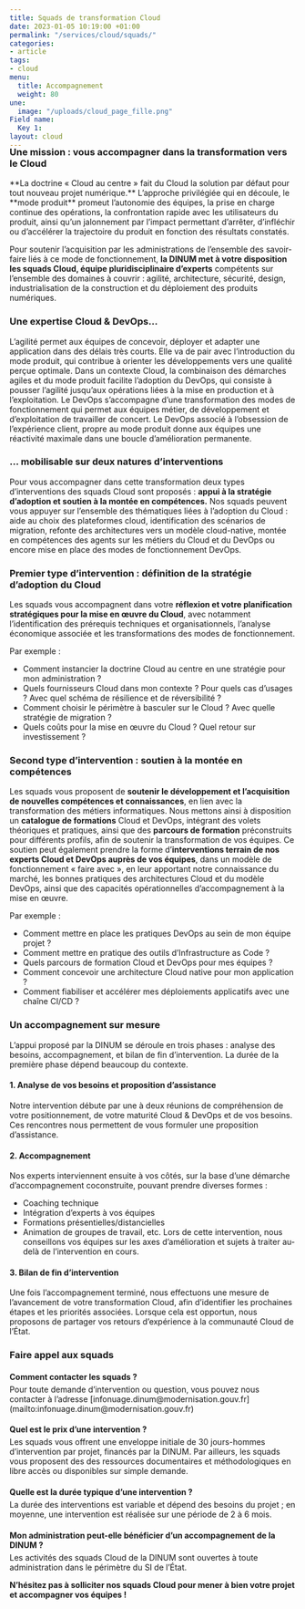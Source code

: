 ```yaml
---
title: Squads de transformation Cloud
date: 2023-01-05 10:19:00 +01:00
permalink: "/services/cloud/squads/"
categories:
- article
tags:
- cloud
menu:
  title: Accompagnement
  weight: 80
une:
  image: "/uploads/cloud_page_fille.png"
Field name:
  Key 1: 
layout: cloud
---
```


<h3 style="margin-top:-20px">Une mission : vous accompagner dans la transformation vers le Cloud</h3>
**La doctrine « Cloud au centre » fait du Cloud la solution par défaut pour tout nouveau projet numérique.** L’approche privilégiée qui en découle, le **mode produit** promeut l’autonomie des équipes, la prise en charge continue des opérations, la confrontation rapide avec les utilisateurs du produit, ainsi qu’un jalonnement par l’impact permettant d’arrêter, d’infléchir ou d’accélérer la trajectoire du produit en fonction des résultats constatés.

Pour soutenir l’acquisition par les administrations de l’ensemble des savoir-faire liés à ce mode de fonctionnement, **la DINUM met à votre disposition les squads Cloud, équipe pluridisciplinaire d’experts** compétents sur l’ensemble des domaines à couvrir : agilité, architecture, sécurité, design, industrialisation de la construction et du déploiement des produits numériques.

### Une expertise Cloud & DevOps…
L’agilité permet aux équipes de concevoir, déployer et adapter une application dans des délais très courts. Elle va de pair avec l’introduction du mode produit, qui contribue à orienter les développements vers une qualité perçue optimale.
Dans un contexte Cloud, la combinaison des démarches agiles et du mode produit facilite l’adoption du DevOps, qui consiste à pousser l’agilité jusqu’aux opérations liées à la mise en production et à l’exploitation. Le DevOps s’accompagne d’une transformation des modes de fonctionnement qui permet aux équipes métier, de développement et d’exploitation de travailler de concert. Le DevOps associé à l’obsession de l’expérience client, propre au mode produit donne aux équipes une réactivité maximale dans une boucle d’amélioration permanente.

### … mobilisable sur deux natures d’interventions
Pour vous accompagner dans cette transformation deux types d’interventions des squads Cloud sont proposés : **appui à la stratégie d’adoption et soutien à la montée en compétences.**
Nos squads peuvent vous appuyer sur l’ensemble des thématiques liées à l’adoption du Cloud : aide au choix des plateformes cloud, identification des scénarios de migration, refonte des architectures vers un modèle cloud-native, montée en compétences des agents sur les métiers du Cloud et du DevOps ou encore mise en place des modes de fonctionnement DevOps.

### Premier type d’intervention : définition de la stratégie d’adoption du Cloud
Les squads vous accompagnent dans votre **réflexion et votre planification stratégiques pour la mise en œuvre du Cloud**, avec notamment l’identification des prérequis techniques et organisationnels, l’analyse économique associée et les transformations des modes de fonctionnement.

Par exemple :	 
* Comment instancier la doctrine Cloud au centre en une stratégie pour mon administration ?
* Quels fournisseurs Cloud dans mon contexte ? Pour quels cas d’usages ? Avec quel schéma de résilience et de réversibilité ?
* Comment choisir le périmètre à basculer sur le Cloud ? Avec quelle stratégie de migration ?
* Quels coûts pour la mise en œuvre du Cloud ? Quel retour sur investissement ?

### Second type d’intervention : soutien à la montée en compétences
Les squads vous proposent de **soutenir le développement et l’acquisition de nouvelles compétences et connaissances**, en lien avec la transformation des métiers informatiques.
Nous mettons ainsi à disposition un **catalogue de formations** Cloud et DevOps, intégrant des volets théoriques et pratiques, ainsi que des **parcours de formation** préconstruits pour différents profils, afin de soutenir la transformation de vos équipes.
Ce soutien peut également prendre la forme d’**interventions terrain de nos experts Cloud et DevOps auprès de vos équipes**, dans un modèle de fonctionnement « faire avec », en leur apportant notre connaissance du marché, les bonnes pratiques des architectures Cloud et du modèle DevOps, ainsi que des capacités opérationnelles d’accompagnement à la mise en œuvre. 

Par exemple :
* Comment mettre en place les pratiques DevOps au sein de mon équipe projet ?
* Comment mettre en pratique des outils d’Infrastructure as Code ?
* Quels parcours de formation Cloud et DevOps pour mes équipes ? 
* Comment concevoir une architecture Cloud native pour mon application ?
* Comment fiabiliser et accélérer mes déploiements applicatifs avec une chaîne CI/CD ?

### Un accompagnement sur mesure
L’appui proposé par la DINUM se déroule en trois phases : analyse des besoins, accompagnement, et bilan de fin d’intervention. La durée de la première phase dépend beaucoup du contexte.

#### 1. Analyse de vos besoins et proposition d’assistance
Notre intervention débute par une à deux réunions de compréhension de votre positionnement, de votre maturité Cloud & DevOps et de vos besoins.
Ces rencontres nous permettent de vous formuler une proposition d’assistance.

#### 2. Accompagnement
Nos experts interviennent ensuite à vos côtés, sur la base d’une démarche d’accompagnement coconstruite, pouvant prendre diverses formes :
* Coaching technique
* Intégration d’experts à vos équipes
* Formations présentielles/distancielles
* Animation de groupes de travail, etc.
Lors de cette intervention, nous conseillons vos équipes sur les axes d’amélioration et sujets à traiter au-delà de l’intervention en cours.

#### 3. Bilan de fin d’intervention
Une fois l’accompagnement terminé, nous effectuons une mesure de l’avancement de votre transformation Cloud, afin d’identifier les prochaines étapes et les priorités associées.
Lorsque cela est opportun, nous proposons de partager vos retours d’expérience à la communauté Cloud de l’État.

### Faire appel aux squads
<h4 style="margin-bottom: 5px">Comment contacter les squads ?</h4>
Pour toute demande d’intervention ou question, vous pouvez nous contacter à l’adresse [infonuage.dinum@modernisation.gouv.fr](mailto:infonuage.dinum@modernisation.gouv.fr)	

<h4 style="margin-bottom: 5px">Quel est le prix d’une intervention ?</h4>
Les squads vous offrent une enveloppe initiale de 30 jours-hommes d’intervention par projet, financés par la DINUM. Par ailleurs, les squads vous proposent des des ressources documentaires et méthodologiques en libre accès ou disponibles sur simple demande.

<h4 style="margin-bottom: 5px">Quelle est la durée typique d’une intervention ?</h4>
La durée des interventions est variable et dépend des besoins du projet ; en moyenne, une intervention est réalisée sur une période de 2 à 6 mois.

<h4 style="margin-bottom: 5px">Mon administration peut-elle bénéficier d’un accompagnement de la DINUM ?</h4>
Les activités des squads Cloud de la DINUM sont ouvertes à toute administration dans le périmètre du SI de l’État.


**N’hésitez pas à solliciter nos squads Cloud pour mener à bien votre projet et accompagner vos équipes !**